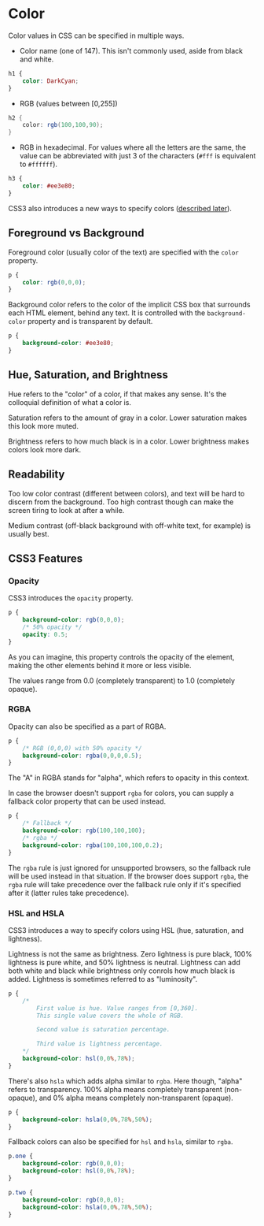 # Color
Color values in CSS can be specified in multiple ways.
* Color name (one of 147). This isn't commonly used, aside from black and white.
```css
h1 {
    color: DarkCyan;
}
```
* RGB (values between [0,255])
```cs
h2 {
    color: rgb(100,100,90);
}
```
* RGB in hexadecimal. For values where all the letters are the same, the value can be abbreviated with just 3 of the characters (`#fff` is equivalent to `#ffffff`).
```css
h3 {
    color: #ee3e80;
}
```
CSS3 also introduces a new ways to specify colors ([described later](#CSS3-Features)).

## Foreground vs Background
Foreground color (usually color of the text) are specified with the `color` property.
```css
p {
    color: rgb(0,0,0);
}
```
Background color refers to the color of the implicit CSS box that surrounds each HTML element, behind any text. It is controlled with the `background-color` property and is transparent by default.
```css
p {
    background-color: #ee3e80;
}
```

## Hue, Saturation, and Brightness
Hue refers to the "color" of a color, if that makes any sense. It's the colloquial definition of what a color is.

Saturation refers to the amount of gray in a color. Lower saturation makes this look more muted.

Brightness refers to how much black is in a color. Lower brightness makes colors look more dark.

## Readability
Too low color contrast (different between colors), and text will be hard to discern from the background. Too high contrast though can make the screen tiring to look at after a while.

Medium contrast (off-black background with off-white text, for example) is usually best.

## CSS3 Features
### Opacity
CSS3 introduces the `opacity` property.
```css
p {
    background-color: rgb(0,0,0);
    /* 50% opacity */
    opacity: 0.5;
}
```
As you can imagine, this property controls the opacity of the element, making the other elements behind it more or less visible.

The values range from 0.0 (completely transparent) to 1.0 (completely opaque).

### RGBA
Opacity can also be specified as a part of RGBA.
```css
p {
    /* RGB (0,0,0) with 50% opacity */
    background-color: rgba(0,0,0,0.5);
}
```
The "A" in RGBA stands for "alpha", which refers to opacity in this context.

In case the browser doesn't support `rgba` for colors, you can supply a fallback color property that can be used instead.
```css
p {
    /* Fallback */
    background-color: rgb(100,100,100);
    /* rgba */
    background-color: rgba(100,100,100,0.2);
}
```
The `rgba` rule is just ignored for unsupported browsers, so the fallback rule will be used instead in that situation. If the browser does support `rgba`, the `rgba` rule will take precedence over the fallback rule only if it's specified after it (latter rules take precedence).

### HSL and HSLA
CSS3 introduces a way to specify colors using HSL (hue, saturation, and lightness).

Lightness is not the same as brightness. Zero lightness is pure black, 100% lightness is pure white, and 50% lightness is neutral. Lightness can add both white and black while brightness only conrols how much black is added. Lightness is sometimes referred to as "luminosity".
```css
p {
    /*
        First value is hue. Value ranges from [0,360].
        This single value covers the whole of RGB.

        Second value is saturation percentage.

        Third value is lightness percentage.
    */
    background-color: hsl(0,0%,78%);
}
```

There's also `hsla` which adds alpha similar to `rgba`. Here though, "alpha" refers to transparency. 100% alpha means completely transparent (non-opaque), and 0% alpha means completely non-transparent (opaque).
```css
p {
    background-color: hsla(0,0%,78%,50%);
}
```

Fallback colors can also be specified for `hsl` and `hsla`, similar to `rgba`.
```css
p.one {
    background-color: rgb(0,0,0);
    background-color: hsl(0,0%,78%);
}

p.two {
    background-color: rgb(0,0,0);
    background-color: hsla(0,0%,78%,50%);
}
```
